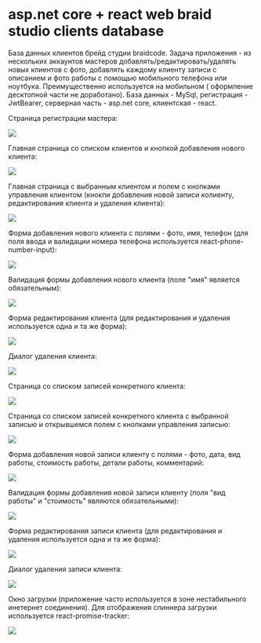 # asp.net core + react web braid studio clients database

База данных клиентов брейд студии braidcode. Задача приложения - из нескольких аккаунтов мастеров добавлять/редактировать/удалять новых клиентов с фото, добавлять каждому клиенту записи с описанием и фото работы с помощью мобильного телефона или ноутбука. Преимущественно используется на мобильном ( оформление десктопной части не доработано). База данных - MySql, регистрация - JwtBearer, серверная часть - asp.net core, клиентская - react. 

Страница регистрации мастера:

<img src="images/LoginForm.png"/>

Главная страница со списком клиентов и кнопкой добавления нового клиента:

<img src="images/MainPage(SamsungA5).png"/>

Главная страница с выбранным клиентом и полем с кнопками управления клиентом (кнокпи добавления новой записи колиенту, редактирования клиента и удаления клиента):

<img src="images/MainPageSelectedUser(SamsungA5).png"/>

Форма добавления нового клиента с полями - фото, имя, телефон (для поля ввода и валидации номера телефона используется react-phone-number-input):

<img src="images/AddNewUserForm(SamsungA5).png"/>

Валидация формы добавления нового клиента (поле "имя" является обязательным):

<img src="images/AddNewUserFormValidation(SamsungA5).png"/>

Форма редактирования клиента (для редактирования и удаления используется одна и та же форма):

<img src="images/EditUserForm(SamsungA5).png"/>

Диалог удаления клиента:

<img src="images/DeleteUserDialogue(SamsungA5).png"/>

Страница со списком записей конкретного клиента:

<img src="images/UserRecordsPage(SamsungA5).png"/>

Страница со списком записей конкретного клиента с выбранной записью и открывшемся полем с кнопками управления записью:

<img src="images/UserRecordsPageSelectedRec(SamsungA5).png"/>

Форма добавления новой записи клиенту с полями - фото, дата, вид работы, стоимость работы, детали работы, комментарий:

<img src="images/UserRecordsAddNewForm(SamsungA5).png"/>

Валидация формы добавления новой записи клиенту (поля "вид работы" и "стоимость" являются обязательными):

<img src="images/UserRecordsAddNewFormValidation(SamsungA5).png"/>

Форма редактирования записи клиента (для редактирования и удаления используется одна и та же форма):

<img src="images/UserRecordsEditForm(SamsungA5).png"/>

Диалог удаления записи клиента:

<img src="images/UserRecordsDeleteRecordDialogue(SamsungA5).png"/>

Окно загрузки (приложение часто используется в зоне нестабильного инетернет соединения). Для отображения спиннера загрузки используется react-promise-tracker:

<img src="images/LoadingSpinner(SamsungA5).png"/>
